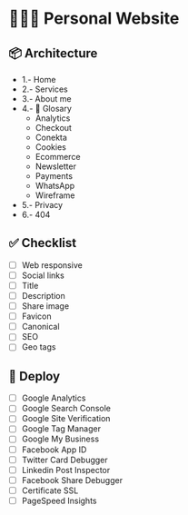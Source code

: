 # 👨🏻‍💻 Personal Website

## 📦 Architecture
- 1.- Home
- 2.- Services
- 3.- About me
- 4.-  📁 Glosary
	- Analytics
	- Checkout
	- Conekta
	- Cookies
	- Ecommerce
	- Newsletter
	- Payments
	- WhatsApp
	- Wireframe
- 5.- Privacy
- 6.- 404

## ✅ Checklist
- [ ] Web responsive
- [ ] Social links
- [ ] Title
- [ ] Description
- [ ] Share image
- [ ] Favicon
- [ ] Canonical
- [ ] SEO
- [ ] Geo tags

## 🚀 Deploy
- [ ] Google Analytics
- [ ] Google Search Console
- [ ] Google Site Verification
- [ ] Google Tag Manager
- [ ] Google My Business
- [ ] Facebook App ID
- [ ] Twitter Card Debugger
- [ ] Linkedin Post Inspector
- [ ] Facebook Share Debugger
- [ ] Certificate SSL
- [ ] PageSpeed Insights